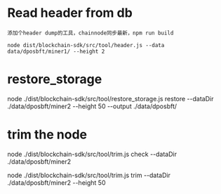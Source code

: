 
# Read header from db
```
添加个header dump的工具，chainnode同步最新，npm run build

node dist/blockchain-sdk/src/tool/header.js --data data/dposbft/miner1/ --height 2

```
#  restore_storage

node ./dist/blockchain-sdk/src/tool/restore_storage.js  restore --dataDir ./data/dposbft/miner2 --height 50 --output ./data/dposbft/

# trim the node
node ./dist/blockchain-sdk/src/tool/trim.js  check --dataDir ./data/dposbft/miner2

node ./dist/blockchain-sdk/src/tool/trim.js  trim --dataDir ./data/dposbft/miner2 --height 50